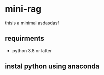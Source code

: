# mini-rag

thisis a minimal asdasdasf
 

 ## requirments 

 - python 3.8 or latter 

 ## instal python using anaconda 